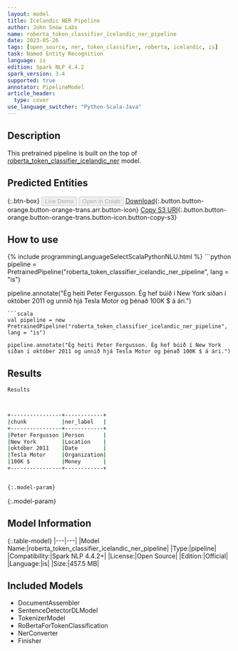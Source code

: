 ```yaml
---
layout: model
title: Icelandic NER Pipeline
author: John Snow Labs
name: roberta_token_classifier_icelandic_ner_pipeline
date: 2023-05-26
tags: [open_source, ner, token_classifier, roberta, icelandic, is]
task: Named Entity Recognition
language: is
edition: Spark NLP 4.4.2
spark_version: 3.4
supported: true
annotator: PipelineModel
article_header:
  type: cover
use_language_switcher: "Python-Scala-Java"
---
```


## Description

This pretrained pipeline is built on the top of [roberta_token_classifier_icelandic_ner](https://nlp.johnsnowlabs.com/2021/12/06/roberta_token_classifier_icelandic_ner_is.html) model.

## Predicted Entities



{:.btn-box}
<button class="button button-orange" disabled>Live Demo</button>
<button class="button button-orange" disabled>Open in Colab</button>
[Download](https://s3.amazonaws.com/auxdata.johnsnowlabs.com/public/models/roberta_token_classifier_icelandic_ner_pipeline_is_4.4.2_3.4_1685064909820.zip){:.button.button-orange.button-orange-trans.arr.button-icon}
[Copy S3 URI](s3://auxdata.johnsnowlabs.com/public/models/roberta_token_classifier_icelandic_ner_pipeline_is_4.4.2_3.4_1685064909820.zip){:.button.button-orange.button-orange-trans.button-icon.button-copy-s3}

## How to use



<div class="tabs-box" markdown="1">
{% include programmingLanguageSelectScalaPythonNLU.html %}
```python
pipeline = PretrainedPipeline("roberta_token_classifier_icelandic_ner_pipeline", lang = "is")

pipeline.annotate("Ég heiti Peter Fergusson. Ég hef búið í New York síðan í október 2011 og unnið hjá Tesla Motor og þénað 100K $ á ári.")
```
```scala
val pipeline = new PretrainedPipeline("roberta_token_classifier_icelandic_ner_pipeline", lang = "is")

pipeline.annotate("Ég heiti Peter Fergusson. Ég hef búið í New York síðan í október 2011 og unnið hjá Tesla Motor og þénað 100K $ á ári.")
```
</div>

## Results

```bash
Results



+----------------+------------+
|chunk           |ner_label   |
+----------------+------------+
|Peter Fergusson |Person      |
|New York        |Location    |
|október 2011    |Date        |
|Tesla Motor     |Organization|
|100K $          |Money       |
+----------------+------------+


{:.model-param}
```

{:.model-param}
## Model Information

{:.table-model}
|---|---|
|Model Name:|roberta_token_classifier_icelandic_ner_pipeline|
|Type:|pipeline|
|Compatibility:|Spark NLP 4.4.2+|
|License:|Open Source|
|Edition:|Official|
|Language:|is|
|Size:|457.5 MB|

## Included Models

- DocumentAssembler
- SentenceDetectorDLModel
- TokenizerModel
- RoBertaForTokenClassification
- NerConverter
- Finisher